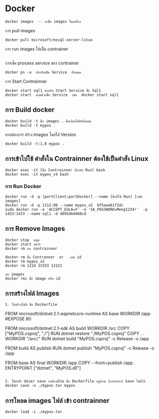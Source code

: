 # Docker
```
docker images  -- หาชื่อ images ในเครื่อง 
```

การ pull images 
```
docker pull microsoft/mssql-server-linux
```

การ run images ให้เป็น contrainer
```
```

การเช็ค process service ของ contrainer
```
docker ps -a  สำหรับเช็ค Service  ทั้งหมด
```

การ Start Contrainner 
```
docker start sql1 สำหรับ Start Service ชื่อ Sql1
docker start  ตามด้วยชื่อ Service  เช่น  docker start sql1
```

## การ Build docker

``` 
docker build -t ชื่อ images . คือเลือกไฟล์ทั้งหมด 
docker build -t mypos . 
```

หากต้องการ สร้าง images โดยใส่ Version
```
docker build -t:1.0 mypos . 
```

## การเข้าไปใช้ คำสั่งใน Contrainner ต้องใช้เป็นคำสั่ง Linux
```
docker exec -it [ชื่อ Contrainner ที่กำลัง Run] bash
docker exec -it mypos_v4 bash
```

### การ Run Docker  
```
docker run -d -p [portClient:portDocker] --name [ชื่อที่ใช้ Run] [รหัส images]
docker run -d -p 1112:80 --name mypos_v2  bf5aae61f2dc 
sudo docker run -e 'ACCEPT_EULA=Y' -e 'SA_PASSWORD=Meng1234!'  -p 1433:1433 --name sql1 -d 4095d6d460cd
```

## การ Remove Images
```
docker stop  หยุด
docker start สตาร์
docker rm ลบ contrainner

docker rm ชื่อ Contranner  or   เลข id
docker rm mypos_v2
docker rm 1224 23333 12121

ลบ images
docker rmi ชื่อ image หรือ id

```

## การสร้างไฟล์ Images
```
1. ให้สร้างไฟล์ ชื่อ Dockerfile 

```
FROM microsoft/dotnet:2.1-aspnetcore-runtime AS base
WORKDIR /app
#EXPOSE 80

FROM microsoft/dotnet:2.1-sdk AS build
WORKDIR /src
COPY ["MyPOS.csproj", "./"]
RUN dotnet restore "./MyPOS.csproj"
COPY . .
WORKDIR "/src/."
RUN dotnet build "MyPOS.csproj" -c Release -o /app

FROM build AS publish
RUN dotnet publish "MyPOS.csproj" -c Release -o /app

FROM base AS final
WORKDIR /app
COPY --from=publish /app .
ENTRYPOINT ["dotnet", "MyPOS.dll"]
```

2. ใช้คำสั่ง docer save จะต้องมีไฟล์ ชื่อ Dockerfile อยู่ก่อน ถึงจะทำการ Save ไฟล์ได้
docker save -o ./mypos.tar mypos 
```

## การโหลด images ไฟล์ เข้า contrainner
```
docker load -i ./mypos.tar
```